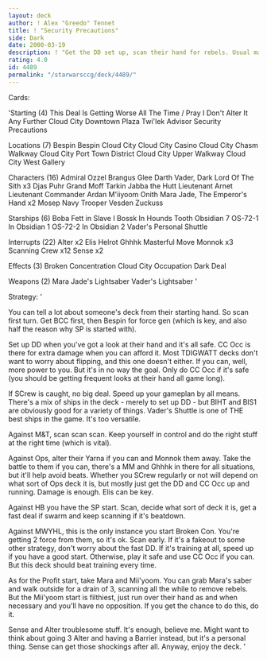 ```yaml
---
layout: deck
author: ! Alex "Greedo" Tennet
title: ! "Security Precautions"
side: Dark
date: 2000-03-19
description: ! "Get the DD set up, scan their hand for rebels. Usual manip strat, Monnok, but no ADT. If you can see their hand, you are in control. Solid drains, selective battling ability."
rating: 4.0
id: 4489
permalink: "/starwarsccg/deck/4489/"
---
```

Cards: 

'Starting (4)
This Deal Is Getting Worse All The Time / Pray I Don't Alter It Any Further
Cloud City Downtown Plaza
Twi'lek Advisor
Security Precautions

Locations (7)
Bespin
Bespin Cloud City
Cloud City Casino
Cloud City Chasm Walkway
Cloud City Port Town District
Cloud City Upper Walkway
Cloud City West Gallery

Characters (16)
Admiral Ozzel
Brangus Glee
Darth Vader, Dark Lord Of The Sith  x3
Djas Puhr
Grand Moff Tarkin
Jabba the Hutt
Lieutenant Arnet
Lieutenant Commander Ardan
M'iiyoom Onith
Mara Jade, The Emperor's Hand	x2
Mosep
Navy Trooper Vesden
Zuckuss

Starships (6)
Boba Fett in Slave I
Bossk In Hounds Tooth
Obsidian 7
OS-72-1 In Obsidian 1
OS-72-2 In Obsidian 2
Vader's Personal Shuttle

Interrupts (22)
Alter  x2
Elis Helrot
Ghhhk
Masterful Move
Monnok	x3
Scanning Crew  x12
Sense  x2

Effects (3)
Broken Concentration
Cloud City Occupation
Dark Deal

Weapons (2)
Mara Jade's Lightsaber
Vader's Lightsaber
'

Strategy: '

You can tell a lot about someone's deck from their starting hand. So scan first turn. Get BCC first, then Bespin for force gen (which is key, and also half the reason why SP is started with).

Set up DD when you've got a look at their hand and it's all safe. CC Occ is there for extra damage when you can afford it. Most TDIGWATT decks don't want to worry about flipping, and this one doesn't either. If you can, well, more power to you. But it's in no way the goal. Only do CC Occ if it's safe (you should be getting frequent looks at their hand all game long).

If SCrew is caught, no big deal. Speed up your gameplan by all means. There's a mix of ships in the deck - merely to set up DD - but BIHT and BIS1 are obviously good for a variety of things. Vader's Shuttle is one of THE best ships in the game. It's too versatile.

Against M&T, scan scan scan. Keep yourself in control and do the right stuff at the right time (which is vital).

Against Ops, alter their Yarna if you can and Monnok them away. Take the battle to them if you can, there's a MM and Ghhhk in there for all situations, but it'll help avoid beats. Whether you SCrew regularly or not will depend on what sort of Ops deck it is, but mostly just get the DD and CC Occ up and running. Damage is enough. Elis can be key.

Against HB you have the SP start. Scan, decide what sort of deck it is, get a fast deal if swarm and keep scanning if it's beatdown.

Against MWYHL, this is the only instance you start Broken Con. You're getting 2 force from them, so it's ok. Scan early. If it's a fakeout to some other strategy, don't worry about the fast DD. If it's training at all, speed up if you have a good start. Otherwise, play it safe and use CC Occ if you can. But this deck should beat training every time.

As for the Profit start, take Mara and Mii'yoom. You can grab Mara's saber and walk outside for a drain of 3, scanning all the while to remove rebels. But the Mii'yoom start is filthiest, just run over their hand as and when necessary and you'll have no opposition. If you get the chance to do this, do it.

Sense and Alter troublesome stuff. It's enough, believe me. Might want to think about going 3 Alter and having a Barrier instead, but it's a personal thing. Sense can get those shockings after all. Anyway, enjoy the deck. '
